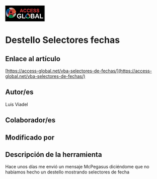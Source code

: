 ﻿![Access-global](/blob/main/Images/Logo1.png)
# Destello Selectores fechas
## Enlace al artículo
[https://access-global.net/vba-selectores-de-fechas/](https://access-global.net/vba-selectores-de-fechas/)
## Autor/es
Luis Viadel
## Colaborador/es

## Modificado por

## Descripción de la herramienta
Hace unos días me envió un mensaje McPegasus diciéndome que no habíamos hecho un destello mostrando selectores de fecha


